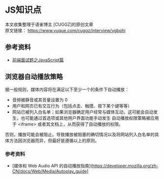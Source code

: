 # JS知识点

本文收集整理于语雀博主 [CUGGZ]的原创文章 <br/>
原文链接：
https://www.yuque.com/cuggz/interview/vgbphi

## 参考资料
- [前端面试题之JavaScript篇](https://www.yuque.com/cuggz/interview/vgbphi)


## 浏览器自动播放策略

据一般规则，媒体内容将在满足以下至少一个的条件下自动播放：

- 音频被静音或其音量设置为 0
- 用户和网页已有交互行为（包括点击、触摸、按下某个键等等）
- 网站已被列入白名单；如果浏览器确定用户经常与媒体互动，这可能会自动发生，也可能通过首选项或其他用户界面功能手动发生
自动播放权限策略被应用于 &lt;iframe&gt; 或者其文档上，从而获得了自动播放的权限。


否则，播放可能会被阻止。导致播放被阻塞的确切情况以及将网站列入白名单的具体方法因浏览器而异，但最好是遵循以上的原则。

### 参考资料
- [媒体和 Web Audio API 的自动播放指南](https://developer.mozilla.org/zh-CN/docs/Web/Media/Autoplay_guide]
